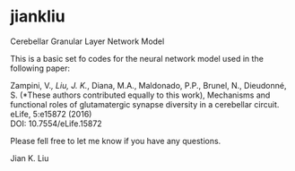 # jiankliu

Cerebellar Granular Layer Network Model

This is a basic set fo codes for the neural network model used in the following paper:

Zampini, V.*, Liu, J. K.*, Diana, M.A., Maldonado, P.P., Brunel, N., Dieudonné, S. 
(*These authors contributed equally to this work), 
Mechanisms and functional roles of glutamatergic synapse diversity in a cerebellar circuit. eLife, 5:e15872 (2016)  
DOI: 10.7554/eLife.15872

Please fell free to let me know if you have any questions.

Jian K. Liu

